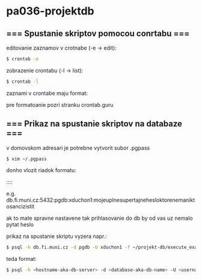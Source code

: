 # pa036-projektdb
## === Spustanie skriptov pomocou conrtabu ===

editovanie zaznamov v crotnabe (-e -> edit):
```sh
$ crontab -e
```

zobrazenie crontabu (-l -> list):
```sh
$ crontab -l
```

zaznami v crontabe maju format:
<kedy> <linux-command>

pre formatoanie <kedy> pozri stranku crontab.guru

## === Prikaz na spustanie skriptov na databaze ===

v domovskom adresari je potrebne vytvorit subor .pgpass
```sh
$ vim ~/.pgpass
```

donho vlozit riadok formatu:

<db-server>:<port>:<db-name>:<db-username>:<db-password>

e.g.
db.fi.muni.cz:5432:pgdb:xduchon1:mojeuplnesupertajnehesloktorenemaniktosancizistit

ak to mate spravne nastavene tak prihlasovanie do db by od vas uz nemalo pytat heslo

prikaz na spustanie skriptu vyzera napr.:
```sh
$ psql -h db.fi.muni.cz -d pgdb -U xduchon1 -f ~/projekt-db/execute_example.sql
```

teda format:
```sh
$ psql -h <hostname-aka-db-server> -d <database-aka-db-name> -U <username> -f <file-to-execute>
```
